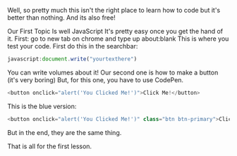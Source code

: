 Well, so pretty much this isn't the right place to learn how to code but it's better than nothing. And its also free!  

Our First Topic Is well JavaScript
It's pretty easy once you get the hand of it.
First: go to new tab on chrome and type up about:blank
This is where you test your code.
First do this in the searchbar: 
```js
javascript:document.write("yourtexthere")
```

You can write volumes about it!
Our second one is how to make a button (it's very boring)
But, for this one, you have to use CodePen.
```js
<button onclick="alert('You Clicked Me!')">Click Me!</button>
```

This is the blue version:

```js
<button onclick="alert('You Clicked Me!')" class="btn btn-primary">Click Me!</button>
```

But in the end, they are the same thing.

That is all for the first lesson.


